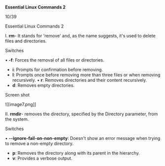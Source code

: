 **Essential Linux Commands 2**

10/39

Essential Linux Commands 2

I. **rm**- It stands for 'remove' and, as the name suggests, it's used to delete files and directories.

Switches

• **-f**: Forces the removal of all files or directories.

- **i**: Prompts for confirmation before removing.
- **I**: Prompts once before removing more than three files or when removing recursively. • **r**: Removes directories and their content recursively.
- **d**: Removes empty directories.

Screen shot

  

![[image7.png]]

II. **rmdir**- removes the directory, specified by the Directory parameter, from the system.

Switches

• **--ignore-fail-on-non-empty**: Doesn't show an error message when trying to remove a non-empty directory.

- **p**: Removes the directory along with its parent in the hierarchy.
- **v**: Provides a verbose output.